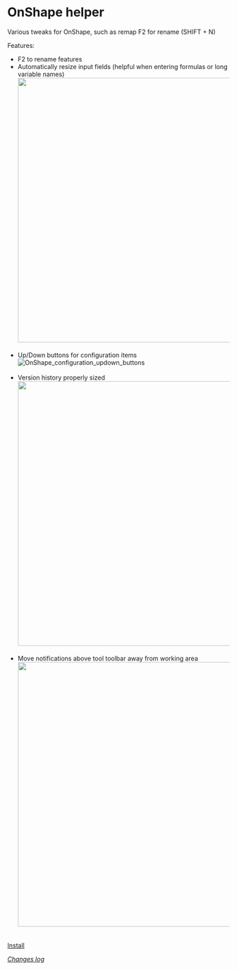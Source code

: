 # OnShape helper

Various tweaks for OnShape, such as remap F2 for rename (SHIFT + N)

Features:
* F2 to rename features
* Automatically resize input fields (helpful when entering formulas or long variable names)<br><img src="https://github.com/user-attachments/assets/351e22f3-da5c-4708-95d4-8a12870c9c09" width="600"><br><br>
* Up/Down buttons for configuration items<br>![OnShape_configuration_updown_buttons](https://github.com/user-attachments/assets/7853bb4e-b15d-44df-bc7d-d5e5107aa3f0)<br><br>
* Version history properly sized<br><img src="https://github.com/user-attachments/assets/6de82b4e-0795-49c0-bea1-3de4f0c5d959" width="600"><br><br>
* Move notifications above tool toolbar away from working area<br><img src="https://github.com/user-attachments/assets/1ad94592-3e19-4cde-9df4-dde5143c4e3b" width="600"><br><br>

[Install](https://greasyfork.org/en/scripts/522636)

_[Changes log](https://vanowm.github.io/OnShape_helper/CHANGES.html)_
